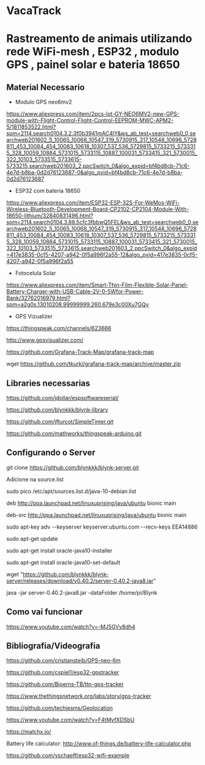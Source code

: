 # VacaTrack
Rastreamento de animais utilizando rede WiFi-mesh , ESP32 , modulo GPS , painel solar e bateria 18650 
=============================================

Material Necessario
-------------------

- Modulo GPS neo6mv2

https://www.aliexpress.com/item/2pcs-lot-GY-NEO6MV2-new-GPS-module-with-Flight-Control-Flight-Control-EEPROM-MWC-APM2-5/1811853522.html?spm=2114.search0104.3.2.3f0b3941mAC4IY&ws_ab_test=searchweb0_0,searchweb201602_5_10065_10068_10547_319_5730915_317_10548_10696_5728811_453_10084_454_10083_10618_10307_537_536_5729815_5733215_5733315_328_10059_10884_5731015_5733115_10887_100031_5733415_321_5730015_322_10103_5733515_5733615-5733215,searchweb201603_2,ppcSwitch_0&algo_expid=bf4bd8cb-71c6-4e7d-b8ba-0d2d76123687-0&algo_pvid=bf4bd8cb-71c6-4e7d-b8ba-0d2d76123687

- ESP32 com bateria 18650

https://www.aliexpress.com/item/ESP32-ESP-32S-For-WeMos-WiFi-Wireless-Bluetooth-Development-Board-CP2102-CP2104-Module-With-18650-lithium/32840831496.html?spm=2114.search0104.3.88.5cfc3fbbwQ5FEL&ws_ab_test=searchweb0_0,searchweb201602_5_10065_10068_10547_319_5730915_317_10548_10696_5728811_453_10084_454_10083_10618_10307_537_536_5729815_5733215_5733315_328_10059_10884_5731015_5733115_10887_100031_5733415_321_5730015_322_10103_5733515_5733615,searchweb201603_2,ppcSwitch_0&algo_expid=417e3835-0cf5-4207-a942-0f5a996f2a55-12&algo_pvid=417e3835-0cf5-4207-a942-0f5a996f2a55

- Fotocelula Solar

https://www.aliexpress.com/item/Smart-Thin-Film-Flexible-Solar-Panel-Battery-Charger-with-USB-Cable-2V-0-5Wfor-Power-Bank/32762016979.html?spm=a2g0s.13010208.99999999.260.679e3c00Xu7GQy


- GPS Vizualizer

https://thingspeak.com/channels/623666

http://www.gpsvisualizer.com/

https://github.com/Grafana-Track-Map/grafana-track-map

wget https://github.com/tkurki/grafana-track-map/archive/master.zip

Libraries necessarias
----------------
https://github.com/jdollar/espsoftwareserial/

https://github.com/blynkkk/blynk-library

https://github.com/jfturcot/SimpleTimer.git

https://github.com/mathworks/thingspeak-arduino.git

Configurando o Server
---------------------

git clone https://github.com/blynkkk/blynk-server.git

Adicione na source.list

sudo pico /etc/apt/sources.list.d/java-10-debian.list

deb http://ppa.launchpad.net/linuxuprising/java/ubuntu bionic main

deb-src http://ppa.launchpad.net/linuxuprising/java/ubuntu bionic main

sudo apt-key adv --keyserver keyserver.ubuntu.com --recv-keys EEA14886

sudo apt-get update

sudo apt-get install oracle-java10-installer

sudo apt-get install oracle-java10-set-default

wget "https://github.com/blynkkk/blynk-server/releases/download/v0.40.2/server-0.40.2-java8.jar"

java -jar server-0.40.2-java8.jar -dataFolder /home/pi/Blynk




Como vai funcionar
---------------------

https://www.youtube.com/watch?v=-MJ5GVy8dh4


Bibliografia/Videografia
----------------------------

https://github.com/cristiansteib/GPS-neo-6m

https://github.com/cspiel1/esp32-gpstracker

https://github.com/Bjoerns-TB/ttn-gps-tracker

https://www.thethingsnetwork.org/labs/story/gps-tracker

https://github.com/techiesms/Geolocation

https://www.youtube.com/watch?v=F4tMvfXDSbU

https://matchx.io/

Battery life calculator:  http://www.of-things.de/battery-life-calculator.php

https://github.com/yschaeff/esp32-wifi-example

